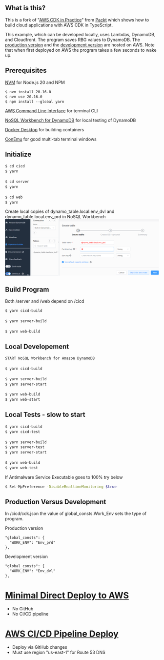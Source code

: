 

<a name="s"></a>


## What is this?
This is a fork of "[AWS CDK in Practice](https://github.com/PacktPublishing/AWS-CDK-in-Practice)" from [Packt](https://www.packtpub.com/en-us/product/aws-cdk-in-practice-9781801812399) which shows how to build cloud applications with AWS CDK in TypeScript.


This example, which can be developed locally, uses Lambdas, DynamoDB, and Cloudfront. The program saves RBG values to DynamoDB. The [production version](https://front-prod.steenhansen.click/index.html) and the [development version](https://front-dev.steenhansen.click/index.html) are hosted on AWS. Note that when first deployed on AWS the program takes a few seconds to wake up.



##  Prerequisites

  [NVM](https://github.com/coreybutler/nvm-windows/releases) for Node.js 20 and NPM

```console
$ nvm install 20.16.0
$ nvm use 20.16.0
$ npm install --global yarn
```

  [AWS Command Line Interface](https://aws.amazon.com/cli/) for terminal CLI

  [NoSQL Workbench for DynamoDB](https://docs.aws.amazon.com/amazondynamodb/latest/developerguide/workbench.settingup.html) for local testing of DynamoDB

  [Docker Desktop](https://www.docker.com/products/docker-desktop/) for building containers

  [ConEmu](https://conemu.github.io/) for good multi-tab terminal windows

## Initialize 

```bash
$ cd cicd
$ yarn

$ cd server
$ yarn

$ cd web
$ yarn
```

Create local copies of dynamo_table.local.env_dvl and dynamo_table.local.env_prd in NoSQL Workbench
![](./images/local-dynamodb.png)

## Build Program
Both /server and /web depend on /cicd
```bash
$ yarn cicd-build

$ yarn server-build     

$ yarn web-build   
```

## Local Developement
```bash
START NoSQL Workbench for Amazon DynamoDB

$ yarn cicd-build

$ yarn server-build
$ yarn server-start

$ yarn web-build
$ yarn web-start
```

## Local Tests - slow to start
```bash
$ yarn cicd-build
$ yarn cicd-test

$ yarn server-build
$ yarn server-test
$ yarn server-start

$ yarn web-build
$ yarn web-test
```
If Antimalware Service Executable goes to 100% try below
```bash
$ Set-MpPreference -DisableRealtimeMonitoring $true
```
## Production Versus Development

 In /cicd/cdk.json the value of global_consts.Work_Env sets the type of program.
 
 Production version


    "global_consts": {
      "WORK_ENV": "Env_prd"
    },



 Development version

    "global_consts": {
      "WORK_ENV": "Env_dvl"
    },


# [Minimal Direct Deploy to AWS](./cicd/README-to-cloud.md)
  - No GitHub
  - No CI/CD pipeline

# [AWS CI/CD Pipeline Deploy](./cicd/README-to-pipeline.md)
  - Deploy via GitHub changes
  - Must use region "us-east-1" for Route 53 DNS